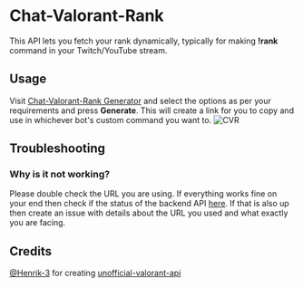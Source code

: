 # Chat-Valorant-Rank
This API lets you fetch your rank dynamically, typically for making **!rank** command in your Twitch/YouTube stream.


## Usage
Visit [Chat-Valorant-Rank Generator](https://y-gaming.in/chat-valorant-rank/) and select the options as per your requirements and press **Generate**. This will create a link for you to copy and use in whichever bot's custom command you want to.
![CVR](https://github.com/yash1441/Chat-Valorant-Rank/assets/14055917/afb49c90-ebd8-4d02-a491-e96ebad45f88)


## Troubleshooting

### Why is it not working?
Please double check the URL you are using. If everything works fine on your end then check if the status of the backend API [here](https://status.henrikdev.xyz/). If that is also up then create an issue with details about the URL you used and what exactly you are facing.


## Credits
[@Henrik-3](https://github.com/Henrik-3) for creating [unofficial-valorant-api](https://github.com/Henrik-3/unofficial-valorant-api)
